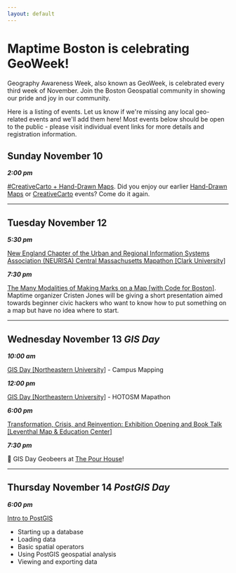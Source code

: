 ```yaml
---
layout: default
---
```


# Maptime Boston is celebrating GeoWeek!

Geography Awareness Week, also known as GeoWeek, is celebrated every third week of November. Join the Boston Geospatial community in showing our pride and joy in our community.

<!-- * [Geography Awareness Week [National Geographic]](https://www.nationalgeographic.org/education/programs/geography-awareness-week/)
* [Open Street Map Geography Awareness Week](https://osmgeoweek.org/)
* [GIS Day Overview [Esri]](https://www.gisday.com/en-us/overview) -->

Here is a listing of events. Let us know if we're missing any local geo-related events and we'll add them here! Most events below should be open to the public - please visit individual event links for more details and registration information.

## Sunday November 10

***<time>2:00 pm</time>***

[#CreativeCarto + Hand-Drawn Maps](https://www.meetup.com/Maptime-Boston/events/266267915/). Did you enjoy our earlier [Hand-Drawn Maps](https://www.meetup.com/Maptime-Boston/events/252982448/) or [CreativeCarto](https://www.meetup.com/Maptime-Boston/events/257862078/) events? Come do it again.

***

## Tuesday November 12

***<time>5:30 pm</time>***

[New England Chapter of the Urban and Regional Information Systems Association (NEURISA) Central Massachusetts Mapathon [Clark University]](http://www.neurisa.org/event-3599060)

***<time>7:30 pm</time>***

[The Many Modalities of Making Marks on a Map [with Code for Boston]](https://www.meetup.com/Maptime-Boston/events/266268078/). Maptime organizer Cristen Jones will be giving a short presentation aimed towards beginner civic hackers who want to know how to put something on a map but have no idea where to start.

***

## Wednesday November 13 _GIS Day_

***<time>10:00 am</time>***

[GIS Day [Northeastern University]](https://web.northeastern.edu/nulab/event/gis-day-2019/) - Campus Mapping

***<time>12:00 pm</time>***

[GIS Day [Northeastern University]](https://northeastern.libcal.com/calendar/snell/MapathonGISDay2019) - HOTOSM Mapathon

***<time>6:00 pm</time>***

[Transformation, Crisis, and Reinvention: Exhibition Opening and Book Talk [Leventhal Map & Education Center]](https://www.leventhalmap.org/event/transformation-crisis-reinvention-exhibition-opening-book-talk/?instance_id=8791)

***<time>7:30 pm</time>***

🍻 GIS Day Geobeers at [The Pour House](https://www.pourhouseboston.com/)!

***

## Thursday November 14 _PostGIS Day_

***<time>6:00 pm</time>***

[Intro to PostGIS](https://www.meetup.com/Maptime-Boston/events/266268145/)

* Starting up a database
* Loading data
* Basic spatial operators
* Using PostGIS geospatial analysis
* Viewing and exporting data
